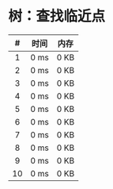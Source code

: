 # 树：查找临近点

| #          | 时间                           | 内存                           |
|:----------:|:------------------------------:|:------------------------------:|
|1|0 ms|0 KB|
|2|0 ms|0 KB|
|3|0 ms|0 KB|
|4|0 ms|0 KB|
|5|0 ms|0 KB|
|6|0 ms|0 KB|
|7|0 ms|0 KB|
|8|0 ms|0 KB|
|9|0 ms|0 KB|
|10|0 ms|0 KB|
